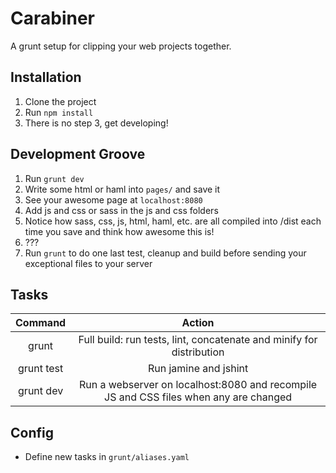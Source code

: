 Carabiner
=========
A grunt setup for clipping your web projects together.

Installation
------------
1. Clone the project
2. Run `npm install`
3. There is no step 3, get developing!

Development Groove
------------------
1. Run `grunt dev`
2. Write some html or haml into `pages/` and save it
3. See your awesome page at `localhost:8080`
4. Add js and css or sass in the js and css folders
5. Notice how sass, css, js, html, haml, etc. are all compiled into /dist each time you save and think how awesome this is!
6. ???
7. Run `grunt` to do one last test, cleanup and build before sending your exceptional files to your server


Tasks
-----
|   Command  |                                         Action                                        |
|:----------:|:-------------------------------------------------------------------------------------:|
| grunt      | Full build: run tests, lint, concatenate and minify for distribution                  |
| grunt test | Run jamine and jshint                                                                 |
| grunt dev  | Run a webserver on localhost:8080 and recompile JS and CSS files when any are changed |

Config
------
- Define new tasks in `grunt/aliases.yaml`
